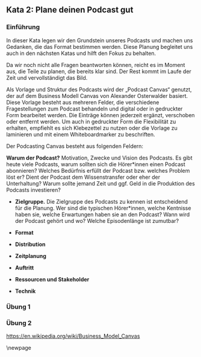 ## Kata 2: Plane deinen Podcast gut

### Einführung

In dieser Kata legen wir den Grundstein unseres Podcasts und machen uns Gedanken, die das Format bestimmen werden. Diese Planung begleitet uns auch in den nächsten Katas und hilft den Fokus zu behalten.

Da wir noch nicht alle Fragen beantworten können, reicht es im Moment aus, die Teile zu planen, die bereits klar sind. Der Rest kommt im Laufe der Zeit und vervollständigt das Bild.

Als Vorlage und Struktur des Podcasts wird der „Podcast Canvas“ genutzt, der auf dem Business Modell Canvas von Alexander Osterwalder basiert. Diese Vorlage besteht aus mehreren Felder, die verschiedene Fragestellungen zum Podcast behandeln und digital oder in gedruckter Form bearbeitet werden. Die Einträge können jederzeit ergänzt, verschoben oder entfernt werden. Um auch in gedruckter Form die Flexibilität zu erhalten, empfiehlt es sich Klebezettel zu nutzen oder die Vorlage zu laminieren und mit einem Whiteboardmarker zu beschriften.

Der Podcasting Canvas besteht aus folgenden Feldern:

**Warum der Podcast?** Motivation, Zwecke und Vision des Podcasts. Es gibt heute viele Podcasts, warum sollten sich die Hörer\*innen einen Podcast abonnieren? Welches Bedürfnis erfüllt der Podcast bzw. welches Problem löst er? Dient der Podcast dem Wissenstransfer oder eher der Unterhaltung? Warum sollte jemand Zeit und ggf. Geld in die Produktion des Podcasts investieren?

* **Zielgruppe.** Die Zielgruppe des Podcasts zu kennen ist entscheidend für die Planung. Wer sind die typischen Hörer\*innen, welche Kentnisse haben sie, welche Erwartungen haben sie an den Podcast? Wann wird der Podcast gehört und wo? Welche Episodenlänge ist zumutbar? 

* **Format**
* **Distribution**
* **Zeitplanung**
* **Auftritt**
* **Ressourcen und Stakeholder**
* **Technik**

### Übung 1

### Übung 2

https://en.wikipedia.org/wiki/Business_Model_Canvas

\newpage
